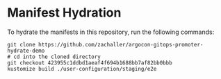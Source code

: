 # Manifest Hydration

To hydrate the manifests in this repository, run the following commands:

```shell
git clone https://github.com/zachaller/argocon-gitops-promoter-hydrate-demo
# cd into the cloned directory
git checkout 423955c1ddbd1aeaf4f694b1688bb7af82bb0bbb
kustomize build ./user-configuration/staging/e2e
```
